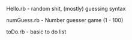 Hello.rb - random shit, (mostly) guessing syntax

numGuess.rb - Number guesser game (1 - 100)

toDo.rb - basic to do list
